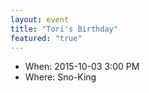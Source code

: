 ```yaml
---
layout: event
title: "Tori's Birthday"
featured: "true"
---
```


- When: 2015-10-03 3:00 PM
- Where: Sno-King